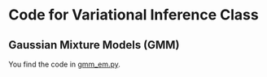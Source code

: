 # Code for Variational Inference Class


## Gaussian Mixture Models (GMM)

You find the code in [gmm_em.py](gmm_em.py).
